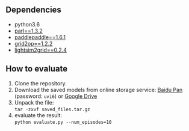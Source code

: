 ## Dependencies
- python3.6
- [parl==1.3.2](https://github.com/PaddlePaddle/PARL)
- [paddlepaddle==1.6.1](https://github.com/PaddlePaddle/Paddle)
- [grid2op==1.2.2](https://github.com/rte-france/Grid2Op)
- [lightsim2grid==0.2.4](https://github.com/BDonnot/lightsim2grid)

## How to evaluate
  1. Clone the repository.
  2. Download the saved models from online storage service: [Baidu Pan](https://pan.baidu.com/s/1sFR17yMUEsXtVyuomUkutw) (password: `uvi6`) or [Google Drive](https://drive.google.com/file/d/1vH52Z2DhSj5Vpk9pBhHKZk0qdqiJFXZU/view?usp=sharing)
  3. Unpack the file:  
	```
	tar -zxvf saved_files.tar.gz
	```
  4. evaluate the result:  
	```
	python evaluate.py --num_episodes=10
	```
